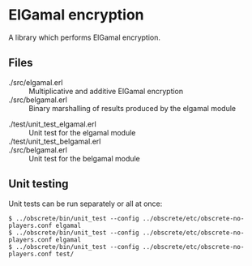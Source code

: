 # ElGamal encryption

A library which performs ElGamal encryption.

## Files

<dl>
  <dt>./src/elgamal.erl</dt>
  <dd>Multiplicative and additive ElGamal encryption
  <dt>./src/belgamal.erl</dt>
  <dd>Binary marshalling of results produced by the elgamal module</dd>
</dl>

<dl>
  <dt>./test/unit_test_elgamal.erl</dt>
  <dd>Unit test for the elgamal module</dd>
  <dt>./test/unit_test_belgamal.erl</dt>
  <dt>./src/belgamal.erl</dt>
  <dd>Unit test for the belgamal module</dd>
</dl>

## Unit testing

Unit tests can be run separately or all at once:
```
$ ../obscrete/bin/unit_test --config ../obscrete/etc/obscrete-no-players.conf elgamal
$ ../obscrete/bin/unit_test --config ../obscrete/etc/obscrete-no-players.conf elgamal
$ ../obscrete/bin/unit_test --config ../obscrete/etc/obscrete-no-players.conf test/
```
